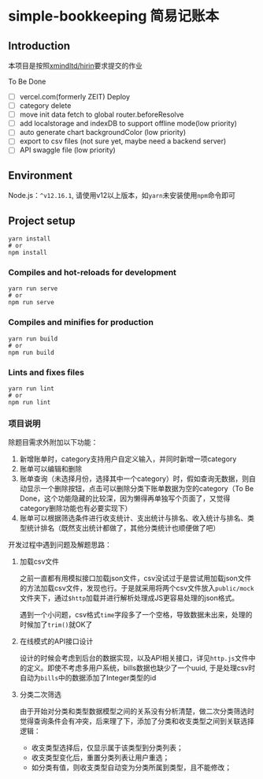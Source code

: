 # simple-bookkeeping 简易记账本

## Introduction
本项目是按照[xmindltd/hirin](https://github.com/xmindltd/hiring/tree/master/frontend-1)要求提交的作业

To Be Done
- [ ] vercel.com(formerly ZEIT) Deploy
- [ ] category delete
- [ ] move init data fetch to global router.beforeResolve
- [ ] add localstorage and indexDB to support offline mode(low priority)
- [ ] auto generate chart backgroundColor (low priority)
- [ ] export to csv files (not sure yet, maybe need a backend server)
- [ ] API swaggle file (low priority)

## Environment

Node.js：`^v12.16.1`, 请使用v12以上版本，如`yarn`未安装使用`npm`命令即可

## Project setup
```
yarn install
# or
npm install
```

### Compiles and hot-reloads for development
```
yarn run serve
# or
npm run serve
```

### Compiles and minifies for production
```
yarn run build
# or
npm run build
```

### Lints and fixes files
```
yarn run lint
# or
npm run lint
```

### 项目说明

除题目需求外附加以下功能：
1. 新增账单时，category支持用户自定义输入，并同时新增一项category
2. 账单可以编辑和删除
3. 账单查询（未选择月份，选择其中一个category）时，假如查询无数据，则自动显示一个删除按钮，点击可以删除分类下账单数据为空的category（To Be Done，这个功能隐藏的比较深，因为懒得再单独写个页面了，又觉得category删除功能也有必要实现下）
4. 账单可以根据筛选条件进行收支统计、支出统计与排名、收入统计与排名、类型统计排名（既然支出统计都做了，其他分类统计也顺便做了吧）

开发过程中遇到问题及解题思路：
1. 加载csv文件
   
   之前一直都有用模拟接口加载json文件，csv没试过于是尝试用加载json文件的方法加载csv文件，发现也行。于是就采用将两个csv文件放入`public/mock` 文件夹下，通过`$http`加载并进行解析处理成JS更容易处理的json格式。

   遇到一个小问题，csv格式`time`字段多了一个空格，导致数据未出来，处理的时候加了`trim()`就OK了
2. 在线模式的API接口设计

    设计的时候会考虑到后台的数据实现，以及API相关接口，详见`http.js`文件中的定义。即使不考虑多用户系统，bills数据也缺少了一个uuid, 于是处理csv时自动为`bills`中的数据添加了Integer类型的id
3. 分类二次筛选
   
   由于开始对分类和类型数据模型之间的关系没有分析清楚，做二次分类筛选时觉得查询条件会有冲突，后来理了下，添加了分类和收支类型之间到关联选择逻辑：
   - 收支类型选择后，仅显示属于该类型到分类列表；
   - 收支类型变化后，重置分类列表让用户重选；
   - 如分类有值，则收支类型自动变为分类所属到类型，且不能修改；